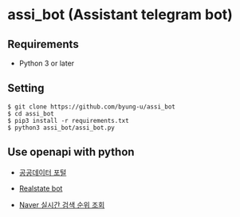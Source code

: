 # assi_bot (Assistant telegram bot)

## Requirements
- Python 3 or later

## Setting
```
$ git clone https://github.com/byung-u/assi_bot
$ cd assi_bot
$ pip3 install -r requirements.txt
$ python3 assi_bot/assi_bot.py
```

## Use openapi with python
* [공공데이터 포털](https://www.data.go.kr/main.jsp#/L21haW4=)

* [Realstate bot](https://github.com/dspshin/realestate-bot)
* [Naver 실시간 검색 순위 조회](https://github.com/chaneyoon/Naver-SilSiGan)
